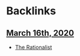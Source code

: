 
# Backlinks
## [March 16th, 2020](<March 16th, 2020.md>)
- [The Rationalist](<The Rationalist.md>)

